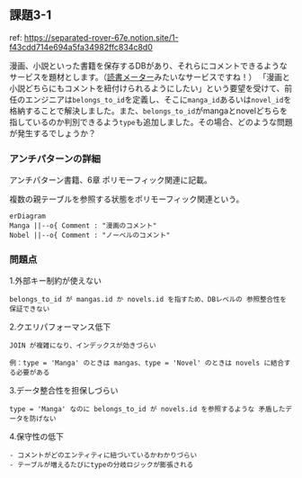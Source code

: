 ## 課題3-1

ref: https://separated-rover-67e.notion.site/1-f43cdd714e694a5fa34982ffc834c8d0

漫画、小説といった書籍を保存するDBがあり、それらにコメントできるようなサービスを題材とします。（[読書メーター](https://bookmeter.com/)みたいなサービスですね！）
「漫画と小説どちらにもコメントを紐付けられるようにしたい」という要望を受けて、前任のエンジニアは`belongs_to_id`を定義し、そこに`manga_id`あるいは`novel_id`を格納することで解決しました。また、`belongs_to_id`がmangaとnovelどちらを指しているのか判別できるよう`type`も追加しました。その場合、どのような問題が発生するでしょうか？

### アンチパターンの詳細

アンチパターン書籍、6章 ポリモーフィック関連に記載。

複数の親テーブルを参照する状態をポリモーフィック関連という。

```mermaid
erDiagram
Manga ||--o{ Comment : "漫画のコメント"
Nobel ||--o{ Comment : "ノーベルのコメント"
```


### 問題点

1.外部キー制約が使えない
```
belongs_to_id が mangas.id か novels.id を指すため、DBレベルの 参照整合性を保証できない
```

2.クエリパフォーマンス低下
```
JOIN が複雑になり、インデックスが効きづらい

例：type = 'Manga' のときは mangas、type = 'Novel' のときは novels に結合する必要がある
```

3.データ整合性を担保しづらい
```
type = 'Manga' なのに belongs_to_id が novels.id を参照するような 矛盾したデータを防げない
```

4.保守性の低下
```
- コメントがどのエンティティに紐づいているかわかりづらい
- テーブルが増えるたびにtypeの分岐ロジックが膨張される
```